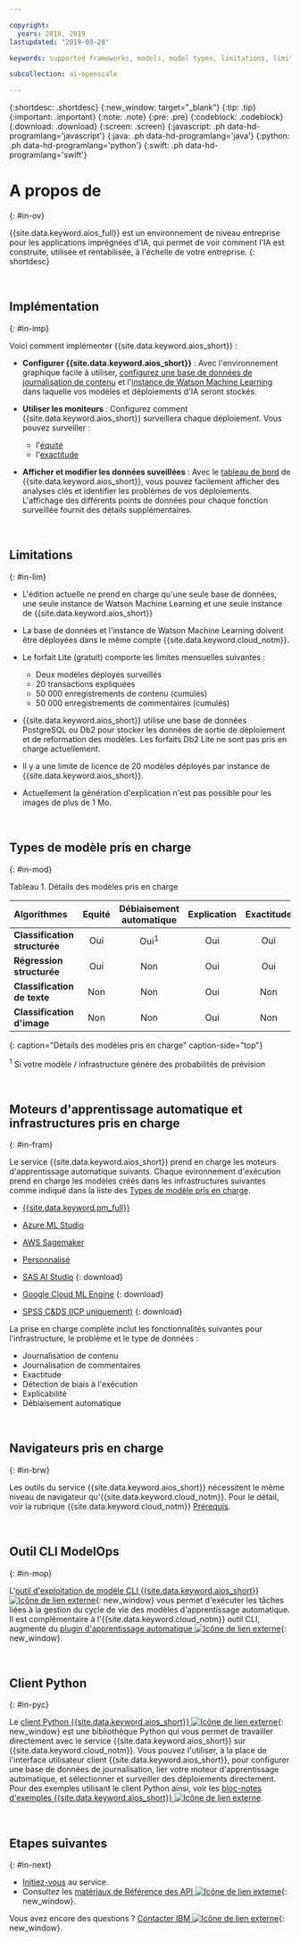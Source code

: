 ```yaml
---

copyright:
  years: 2018, 2019
lastupdated: "2019-03-28"

keywords: supported frameworks, models, model types, limitations, limits

subcollection: ai-openscale

---
```


{:shortdesc: .shortdesc}
{:new_window: target="_blank"}
{:tip: .tip}
{:important: .important}
{:note: .note}
{:pre: .pre}
{:codeblock: .codeblock}
{:download: .download}
{:screen: .screen}
{:javascript: .ph data-hd-programlang='javascript'}
{:java: .ph data-hd-programlang='java'}
{:python: .ph data-hd-programlang='python'}
{:swift: .ph data-hd-programlang='swift'}

# A propos de
{: #in-ov}

{{site.data.keyword.aios_full}} est un environnement de niveau entreprise pour les applications imprégnées d'IA,
qui permet de voir comment l'IA est construite, utilisée et rentabilisée, à l'échelle de votre entreprise.
{: shortdesc}

<p>&nbsp;</p>

## Implémentation
{: #in-imp}

Voici comment implémenter {{site.data.keyword.aios_short}} :

- **Configurer {{site.data.keyword.aios_short}}** :
Avec l'environnement graphique facile à utiliser,
[configurez une base de données de journalisation de contenu](/docs/services/ai-openscale?topic=ai-openscale-connect-db)
et l'[instance de Watson Machine Learning](/docs/services/ai-openscale?topic=ai-openscale-wml-connect)
dans laquelle vos modèles et déploiements d'IA seront stockés.

- **Utiliser les moniteurs** :
Configurez comment {{site.data.keyword.aios_short}} surveillera chaque déploiement.
Vous pouvez surveiller :

    - l'[équité](/docs/services/ai-openscale?topic=ai-openscale-mf-monitor)
    - l'[exactitude](/docs/services/ai-openscale?topic=ai-openscale-acc-monitor)

- **Afficher et modifier les données suveillées** :
Avec le [tableau de bord](/docs/services/ai-openscale?topic=ai-openscale-io-ov) de {{site.data.keyword.aios_short}},
vous pouvez facilement afficher des analyses clés et identifier les problèmes de vos déploiements.
L'affichage des différents points de données pour chaque fonction surveillée fournit des détails supplémentaires.

<p>&nbsp;</p>

## Limitations
{: #in-lim}

- L'édition actuelle ne prend en charge qu'une seule base de données, une seule instance de Watson Machine Learning et une seule instance de {{site.data.keyword.aios_short}}

- La base de données et l'instance de Watson Machine Learning doivent être déployées dans le même compte {{site.data.keyword.cloud_notm}}.

- Le forfait Lite (gratuit) comporte les limites mensuelles suivantes :

    - Deux modèles déployés surveillés
    - 20 transactions expliquées
    - 50 000 enregistrements de contenu (cumulés)
    - 50 000 enregistrements de commentaires (cumulés)

- {{site.data.keyword.aios_short}} utilise une base de données PostgreSQL ou Db2 pour stocker les données de sortie de déploiement et de reformation des modèles.
Les forfaits Db2 Lite ne sont pas pris en charge actuellement.

- Il y a une limite de licence de 20 modèles déployés par instance de {{site.data.keyword.aios_short}}.

- Actuellement la génération d'explication n'est pas possible pour les images de plus de 1 Mo.

<p>&nbsp;</p>

## Types de modèle pris en charge
{: #in-mod}

Tableau 1. Détails des modèles pris en charge

| Algorithmes | **Equité** | **Débiaisement automatique** | **Explication** | **Exactitude** |
|:---|:---:|:---:|:---:|:---:|
| **Classification structurée** | Oui | Oui<sup>1</sup> | Oui | Oui |
| **Régression structurée**     | Oui | Non | Oui | Oui |
| **Classification de texte**       | Non | Non | Oui | Non |
| **Classification d'image**      | Non | Non | Oui | Non ||
{: caption="Détails des modèles pris en charge" caption-side="top"}

<sup>1</sup> Si votre modèle / infrastructure génère des probabilités de prévision

<p>&nbsp;</p>

## Moteurs d'apprentissage automatique et infrastructures pris en charge
{: #in-fram}

Le service {{site.data.keyword.aios_short}} prend en charge les moteurs d'apprentissage automatique suivants.
Chaque evironnement d'exécution prend en charge les modèles créés dans les infrastructures suivantes
comme indiqué dans la liste des [Types de modèle pris en charge](#in-mod).

- [{{site.data.keyword.pm_full}}](/docs/services/ai-openscale?topic=ai-openscale-frmwrks-wml#frmwrks-wml) 
- [Azure ML Studio](/docs/services/ai-openscale?topic=ai-openscale-frmwrks-azure#frmwrks-azure)
- [AWS Sagemaker](/docs/services/ai-openscale?topic=ai-openscale-frmwrks-aws-sage#frmwrks-aws-sage)
- [Personnalisé](/docs/services/ai-openscale?topic=ai-openscale-frmwrks-custom#frmwrks-custom)


- [SAS AI Studio](/docs/services/ai-openscale?topic=ai-openscale-frmwrks-sas#frmwrks-sas)
{: download}
- [Google Cloud ML Engine](/docs/services/ai-openscale?topic=ai-openscale-frmwrks-google#frmwrks-google)
{: download}
- [SPSS C&DS (ICP uniquement)](/docs/services/ai-openscale?topic=ai-openscale-frmwrks-spss#frmwrks-spss)
{: download}

La prise en charge complète inclut les fonctionnalités suivantes pour l'infrastructure, le problème et le type de données :

- Journalisation de contenu	
- Journalisation de commentaires	
- Exactitude	
- Détection de biais à l'exécution	
- Explicabilité	
- Débiaisement automatique

<p>&nbsp;</p>

## Navigateurs pris en charge
{: #in-brw}

Les outils du service {{site.data.keyword.aios_short}} nécessitent le même niveau de navigateur qu'{{site.data.keyword.cloud_notm}}.
Pour le détail, voir la rubrique {{site.data.keyword.cloud_notm}} [Prérequis](/docs/overview?topic=overview-prereqs-platform#browsers-platform).

<p>&nbsp;</p>

## Outil CLI ModelOps
{: #in-mop}

L'[outil d'exploitation de modèle CLI {{site.data.keyword.aios_short}}
![Icône de lien externe](../../icons/launch-glyph.svg "Icône de lien externe")](https://github.com/IBM-Watson/aiopenscale-modelops-cli){: new_window}
vous permet d'exécuter les tâches liées à la gestion du cycle de vie des modèles d'apprentissage automatique.
Il est complémentaire à l'{{site.data.keyword.cloud_notm}} outil CLI,
augmenté du [plugin d'apprentissage automatique
![Icône de lien externe](../../icons/launch-glyph.svg "Icône de lien externe")](https://www.ibm.com/support/knowledgecenter/DSXDOC/analyze-data/ml_dlaas_environment.html){: new_window}.

<p>&nbsp;</p>

## Client Python
{: #in-pyc}

Le [client Python {{site.data.keyword.aios_short}}
![Icône de lien externe](../../icons/launch-glyph.svg "Icône de lien externe")](http://ai-openscale-python-client.mybluemix.net/){: new_window}
est une bibliothèque Python qui vous permet de travailler directement avec le service {{site.data.keyword.aios_short}} sur {{site.data.keyword.cloud_notm}}.
Vous pouvez l'utiliser, à la place de l'interface utilisateur client {{site.data.keyword.aios_short}},
pour configurer une base de données de journalisation,
lier votre moteur d'apprentissage automatique, et sélectionner et surveiller des déploiements directement.
Pour des exemples utilisant le client Python ainsi, voir les
[bloc-notes d'exemples {{site.data.keyword.aios_short}}
![Icône de lien externe](../../icons/launch-glyph.svg "Icône de lien externe")](https://github.com/pmservice/ai-openscale-tutorials/tree/master/notebooks).

<p>&nbsp;</p>

## Etapes suivantes
{: #in-next}

- [Initiez-vous](/docs/services/ai-openscale?topic=ai-openscale-gettingstarted) au service.
- Consultez les [matériaux de Référence des API
![Icône de lien externe](../../icons/launch-glyph.svg "Icône de lien externe")](https://{DomainName}/apidocs/ai-openscale){: new_window}.

Vous avez encore des questions ?
[Contacter IBM
![Icône de lien externe](../../icons/launch-glyph.svg "Icône de lien externe")](https://www.ibm.com/account/reg/us-en/signup?formid=MAIL-watson){: new_window}.
